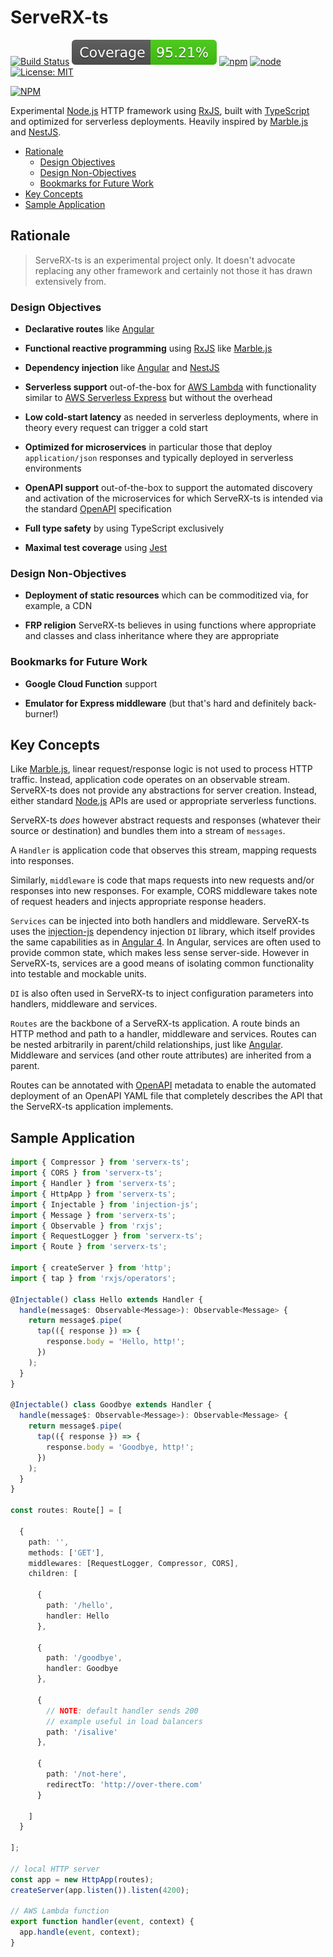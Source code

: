 # ServeRX-ts

[![Build Status](https://travis-ci.org/mflorence99/serverx-ts.svg?branch=master)](https://travis-ci.org/mflorence99/serverx-ts) 
[![Jest Coverage](./coverage.svg)]()
[![npm](https://img.shields.io/npm/v/serverx-ts.svg)]()
[![node](https://img.shields.io/badge/node-8.10-blue.svg)]()
[![License: MIT](https://img.shields.io/badge/License-MIT-yellow.svg)](https://opensource.org/licenses/MIT)

[![NPM](https://nodei.co/npm/serverx-ts.png?downloads=true&downloadRank=true&stars=true)](https://nodei.co/npm/serverx-ts/)

Experimental [Node.js](https://nodejs.org) HTTP framework using [RxJS](https://rxjs.dev), built with [TypeScript](https://www.typescriptlang.org/) and optimized for serverless deployments. Heavily inspired by [Marble.js](https://github.com/marblejs/marble) and [NestJS](https://nestjs.com/).

<!-- toc -->

- [Rationale](#rationale)
  * [Design Objectives](#design-objectives)
  * [Design Non-Objectives](#design-non-objectives)
  * [Bookmarks for Future Work](#bookmarks-for-future-work)
- [Key Concepts](#key-concepts)
- [Sample Application](#sample-application)

<!-- tocstop -->

## Rationale

> ServeRX-ts is an experimental project only. It doesn't advocate replacing any other framework and certainly not those it has drawn extensively from.

### Design Objectives

* **Declarative routes** like [Angular](https://angular.io/guide/router)

* **Functional reactive programming** using [RxJS](https://rxjs.dev) like [Marble.js](https://github.com/marblejs/marble) 

* **Dependency injection** like [Angular](https://v4.angular.io/guide/dependency-injection) and [NestJS](https://nestjs.com/)

* **Serverless support** out-of-the-box for [AWS Lambda](https://aws.amazon.com/lambda/) with functionality similar to [AWS Serverless Express](https://github.com/awslabs/aws-serverless-express) but without the overhead

* **Low cold-start latency** as needed in serverless deployments, where in theory every request can trigger a cold start

* **Optimized for microservices** in particular those that deploy `application/json` responses and typically deployed in serverless environments

* **OpenAPI support** out-of-the-box to support the automated discovery and activation of the microservices for which ServeRX-ts is intended via the standard [OpenAPI](https://swagger.io/docs/specification/about/) specification

* **Full type safety** by using TypeScript exclusively

* **Maximal test coverage** using [Jest](https://jestjs.io/)

### Design Non-Objectives

* **Deployment of static resources** which can be commoditized via, for example, a CDN

* **FRP religion** ServeRX-ts believes in using functions where appropriate and classes and class inheritance where they are appropriate

### Bookmarks for Future Work

* **Google Cloud Function** support

* **Emulator for Express middleware** (but that's hard and definitely back-burner!)

## Key Concepts

Like [Marble.js](https://github.com/marblejs/marble), linear request/response logic is not used to process HTTP traffic. Instead, application code operates on an observable stream. ServeRX-ts does not provide any abstractions for server creation. Instead, either standard [Node.js](https://nodejs.org) APIs are used or appropriate serverless functions.

ServeRX-ts *does* however abstract requests and responses (whatever their source or destination) and bundles them into a stream of `messages`. 

A `Handler` is application code that observes this stream, mapping requests into responses.

Similarly, `middleware` is code that maps requests into new requests and/or responses into new responses. For example, CORS middleware takes note of request headers and injects appropriate response headers.

`Services` can be injected into both handlers and middleware. ServeRX-ts uses the [injection-js](https://github.com/mgechev/injection-js) dependency injection `DI` library, which itself provides the same capabilities as in [Angular 4](https://v4.angular.io/guide/dependency-injection). In Angular, services are often used to provide common state, which makes less sense server-side. However in ServeRX-ts, services are a good means of isolating common functionality into testable and mockable units.

`DI` is also often used in ServeRX-ts to inject configuration parameters into handlers, middleware and services.

`Routes` are the backbone of a ServeRX-ts application. A route binds an HTTP method and path to a handler, middleware and services. Routes can be nested arbitrarily in parent/child relationships, just like [Angular](https://angular.io/guide/router). Middleware and services (and other route attributes) are inherited from a parent.

Routes can be annotated with [OpenAPI](https://swagger.io/docs/specification/about/) metadata to enable the automated deployment of an OpenAPI YAML file that completely describes the API that the ServeRX-ts application implements.

## Sample Application

```ts
import { Compressor } from 'serverx-ts';
import { CORS } from 'serverx-ts';
import { Handler } from 'serverx-ts';
import { HttpApp } from 'serverx-ts';
import { Injectable } from 'injection-js';
import { Message } from 'serverx-ts';
import { Observable } from 'rxjs';
import { RequestLogger } from 'serverx-ts';
import { Route } from 'serverx-ts';

import { createServer } from 'http';
import { tap } from 'rxjs/operators';

@Injectable() class Hello extends Handler {
  handle(message$: Observable<Message>): Observable<Message> {
    return message$.pipe(
      tap(({ response }) => {
        response.body = 'Hello, http!';
      })
    );
  }
}

@Injectable() class Goodbye extends Handler {
  handle(message$: Observable<Message>): Observable<Message> {
    return message$.pipe(
      tap(({ response }) => {
        response.body = 'Goodbye, http!';
      })
    );
  }
}

const routes: Route[] = [

  {
    path: '',
    methods: ['GET'],
    middlewares: [RequestLogger, Compressor, CORS],
    children: [

      {
        path: '/hello',
        handler: Hello
      },

      {
        path: '/goodbye',
        handler: Goodbye
      },

      {
        // NOTE: default handler sends 200
        // example useful in load balancers
        path: '/isalive'
      },

      {
        path: '/not-here',
        redirectTo: 'http://over-there.com'
      }

    ]
  }

];

// local HTTP server
const app = new HttpApp(routes);
createServer(app.listen()).listen(4200);

// AWS Lambda function
export function handler(event, context) {
  app.handle(event, context);
}
```
